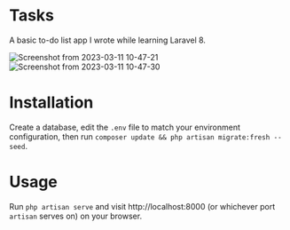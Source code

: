 # Tasks
A basic to-do list app I wrote while learning Laravel 8.

![Screenshot from 2023-03-11 10-47-21](https://user-images.githubusercontent.com/47256917/224463314-c2c87e03-9cf5-442f-bbf6-2b1ccd384ac6.png)
![Screenshot from 2023-03-11 10-47-30](https://user-images.githubusercontent.com/47256917/224463321-e4b47441-fb80-4737-9ac7-9799bd49119d.png)

# Installation
Create a database, edit the ```.env``` file to match your environment configuration, then run ```composer update && php artisan migrate:fresh --seed```.
# Usage
Run ```php artisan serve``` and visit http://localhost:8000 (or whichever port ```artisan``` serves on) on your browser.
